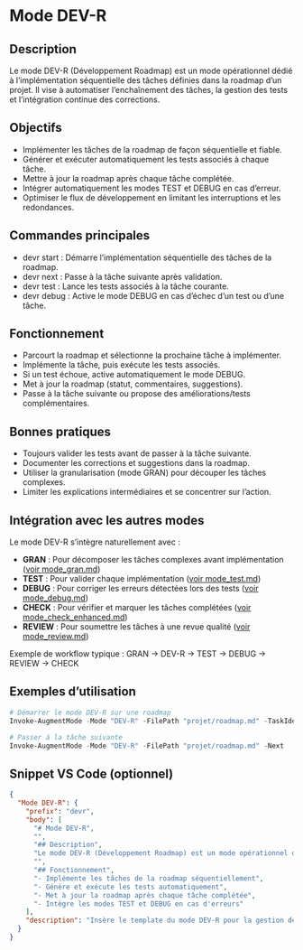 ﻿# Mode DEV-R

## Description
Le mode DEV-R (Développement Roadmap) est un mode opérationnel dédié à l’implémentation séquentielle des tâches définies dans la roadmap d’un projet. Il vise à automatiser l’enchaînement des tâches, la gestion des tests et l’intégration continue des corrections.

## Objectifs
- Implémenter les tâches de la roadmap de façon séquentielle et fiable.
- Générer et exécuter automatiquement les tests associés à chaque tâche.
- Mettre à jour la roadmap après chaque tâche complétée.
- Intégrer automatiquement les modes TEST et DEBUG en cas d’erreur.
- Optimiser le flux de développement en limitant les interruptions et les redondances.

## Commandes principales
- devr start : Démarre l’implémentation séquentielle des tâches de la roadmap.
- devr next : Passe à la tâche suivante après validation.
- devr test : Lance les tests associés à la tâche courante.
- devr debug : Active le mode DEBUG en cas d’échec d’un test ou d’une tâche.

## Fonctionnement
- Parcourt la roadmap et sélectionne la prochaine tâche à implémenter.
- Implémente la tâche, puis exécute les tests associés.
- Si un test échoue, active automatiquement le mode DEBUG.
- Met à jour la roadmap (statut, commentaires, suggestions).
- Passe à la tâche suivante ou propose des améliorations/tests complémentaires.

## Bonnes pratiques
- Toujours valider les tests avant de passer à la tâche suivante.
- Documenter les corrections et suggestions dans la roadmap.
- Utiliser la granularisation (mode GRAN) pour découper les tâches complexes.
- Limiter les explications intermédiaires et se concentrer sur l’action.

## Intégration avec les autres modes
Le mode DEV-R s’intègre naturellement avec :
- **GRAN** : Pour décomposer les tâches complexes avant implémentation ([voir mode_gran.md](mode_gran.md))
- **TEST** : Pour valider chaque implémentation ([voir mode_test.md](mode_test.md))
- **DEBUG** : Pour corriger les erreurs détectées lors des tests ([voir mode_debug.md](mode_debug.md))
- **CHECK** : Pour vérifier et marquer les tâches complétées ([voir mode_check_enhanced.md](mode_check_enhanced.md))
- **REVIEW** : Pour soumettre les tâches à une revue qualité ([voir mode_review.md](mode_review.md))

Exemple de workflow typique : GRAN → DEV-R → TEST → DEBUG → REVIEW → CHECK

## Exemples d’utilisation
```powershell
# Démarrer le mode DEV-R sur une roadmap
Invoke-AugmentMode -Mode "DEV-R" -FilePath "projet/roadmap.md" -TaskIdentifier "1.2.3"

# Passer à la tâche suivante
Invoke-AugmentMode -Mode "DEV-R" -FilePath "projet/roadmap.md" -Next
```

## Snippet VS Code (optionnel)
```json
{
  "Mode DEV-R": {
    "prefix": "devr",
    "body": [
      "# Mode DEV-R",
      "",
      "## Description",
      "Le mode DEV-R (Développement Roadmap) est un mode opérationnel qui se concentre sur l'implémentation des tâches définies dans la roadmap.",
      "",
      "## Fonctionnement",
      "- Implémente les tâches de la roadmap séquentiellement",
      "- Génère et exécute les tests automatiquement",
      "- Met à jour la roadmap après chaque tâche complétée",
      "- Intègre les modes TEST et DEBUG en cas d'erreurs"
    ],
    "description": "Insère le template du mode DEV-R pour la gestion de roadmap."
  }
}
